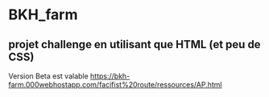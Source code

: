 # BKH_farm
projet challenge en utilisant que HTML (et peu de CSS)
----
Version Beta est valable https://bkh-farm.000webhostapp.com/facifist%20route/ressources/AP.html
